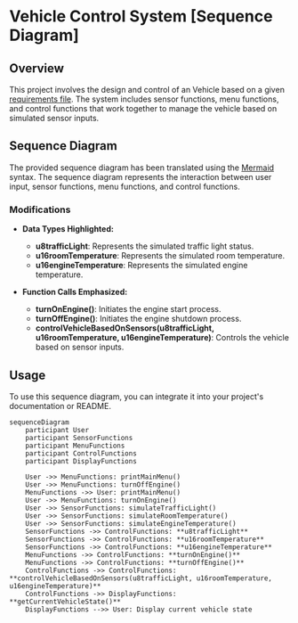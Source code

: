 # Vehicle Control System [Sequence Diagram]

## Overview

This project involves the design and control of an Vehicle based on a given [requirements file](https://github.com/Salahbendary/VehicleControlSystem/blob/main/Mini%20Project%201_C%20Programming.pdf). The system includes sensor functions, menu functions, and control functions that work together to manage the vehicle based on simulated sensor inputs.

## Sequence Diagram

The provided sequence diagram has been translated using the [Mermaid](https://mermaid-js.github.io/mermaid/) syntax. The sequence diagram represents the interaction between user input, sensor functions, menu functions, and control functions.

### Modifications

- **Data Types Highlighted:**
  - **u8trafficLight**: Represents the simulated traffic light status.
  - **u16roomTemperature**: Represents the simulated room temperature.
  - **u16engineTemperature**: Represents the simulated engine temperature.

- **Function Calls Emphasized:**
  - **turnOnEngine()**: Initiates the engine start process.
  - **turnOffEngine()**: Initiates the engine shutdown process.
  - **controlVehicleBasedOnSensors(u8trafficLight, u16roomTemperature, u16engineTemperature)**: Controls the vehicle based on sensor inputs.

## Usage

To use this sequence diagram, you can integrate it into your project's documentation or README.

```mermaid
sequenceDiagram
    participant User
    participant SensorFunctions
    participant MenuFunctions
    participant ControlFunctions
    participant DisplayFunctions

    User ->> MenuFunctions: printMainMenu()
    User ->> MenuFunctions: turnOffEngine()
    MenuFunctions ->> User: printMainMenu()
    User ->> MenuFunctions: turnOnEngine()
    User ->> SensorFunctions: simulateTrafficLight()
    User ->> SensorFunctions: simulateRoomTemperature()
    User ->> SensorFunctions: simulateEngineTemperature()
    SensorFunctions ->> ControlFunctions: **u8trafficLight**
    SensorFunctions ->> ControlFunctions: **u16roomTemperature**
    SensorFunctions ->> ControlFunctions: **u16engineTemperature**
    MenuFunctions ->> ControlFunctions: **turnOnEngine()**
    MenuFunctions ->> ControlFunctions: **turnOffEngine()**
    ControlFunctions ->> ControlFunctions: **controlVehicleBasedOnSensors(u8trafficLight, u16roomTemperature, u16engineTemperature)**
    ControlFunctions ->> DisplayFunctions: **getCurrentVehicleState()**
    DisplayFunctions -->> User: Display current vehicle state


